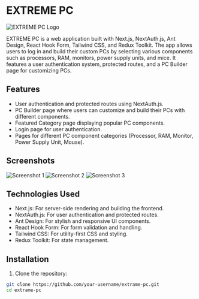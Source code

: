 # EXTREME PC

![EXTREME PC Logo](https://res.cloudinary.com/dyy4n4fmh/image/upload/v1690615223/Screenshot_171_wigyor.png)

EXTREME PC is a web application built with Next.js, NextAuth.js, Ant Design, React Hook Form, Tailwind CSS, and Redux Toolkit. The app allows users to log in and build their custom PCs by selecting various components such as processors, RAM, monitors, power supply units, and mice. It features a user authentication system, protected routes, and a PC Builder page for customizing PCs.

## Features

- User authentication and protected routes using NextAuth.js.
- PC Builder page where users can customize and build their PCs with different components.
- Featured Category page displaying popular PC components.
- Login page for user authentication.
- Pages for different PC component categories (Processor, RAM, Monitor, Power Supply Unit, Mouse).

## Screenshots

![Screenshot 1](https://res.cloudinary.com/dyy4n4fmh/image/upload/v1690615223/Screenshot_171_wigyor.png)
![Screenshot 2](https://res.cloudinary.com/dyy4n4fmh/image/upload/v1690615223/Screenshot_173_awhibt.png)
![Screenshot 3](https://res.cloudinary.com/dyy4n4fmh/image/upload/v1690615213/Screenshot_172_plnt1l.png)

## Technologies Used

- Next.js: For server-side rendering and building the frontend.
- NextAuth.js: For user authentication and protected routes.
- Ant Design: For stylish and responsive UI components.
- React Hook Form: For form validation and handling.
- Tailwind CSS: For utility-first CSS and styling.
- Redux Toolkit: For state management.

## Installation

1. Clone the repository:

```bash
git clone https://github.com/your-username/extrame-pc.git
cd extrame-pc
